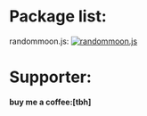 # Package list:
randommoon.js: [![randommoon.js](https://img.shields.io/badge/npm-v1.0.12-blue?style=flat-square)](https://www.npmjs.com/package/randommoon.js)

# Supporter:
**buy me a coffee:[tbh]**
